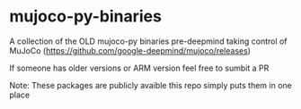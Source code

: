 # mujoco-py-binaries
A collection of the OLD mujoco-py binaries pre-deepmind taking control of MuJoCo (https://github.com/google-deepmind/mujoco/releases)

If someone has older versions or ARM version feel free to sumbit a PR

Note: These packages are publicly avaible this repo simply puts them in one place
